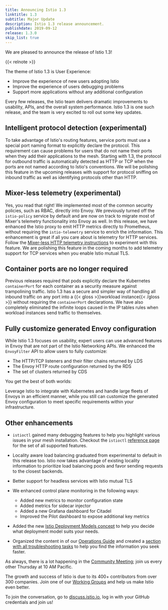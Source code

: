 ```yaml
---
title: Announcing Istio 1.3
linktitle: 1.3
subtitle: Major Update
description: Istio 1.3 release announcement.
publishdate: 2019-09-12
release: 1.3.0
skip_list: true
---
```


We are pleased to announce the release of Istio 1.3!

{{< relnote >}}

The theme of Istio 1.3 is User Experience:

- Improve the experience of new users adopting Istio
- Improve the experience of users debugging problems
- Support more applications without any additional configuration

Every few releases, the Istio team delivers dramatic improvements to usability, APIs, and the overall system performance. Istio 1.3 is one such release, and the team is very excited to roll out some key updates.

## Intelligent protocol detection (experimental)

To take advantage of Istio's routing features, service ports must use a special port naming format to explicitly declare the protocol. This requirement can cause problems for users that do not name their ports when they add their applications to the mesh. Starting with 1.3, the protocol for outbound traffic is automatically detected as HTTP or TCP when the ports are not named according to Istio's conventions. We will be polishing this feature in the upcoming releases with support for protocol sniffing on inbound traffic as well as identifying protocols other than HTTP.

## Mixer-less telemetry (experimental)

Yes, you read that right! We implemented most of the common security policies, such as RBAC, directly into Envoy. We previously turned off the `istio-policy` service by default and are now on track to migrate most of Mixer's telemetry functionality into Envoy as well. In this release, we have enhanced the Istio proxy to emit HTTP metrics directly to Prometheus, without requiring the `istio-telemetry` service to enrich the information. This enhancement is great if all you care about is telemetry for HTTP services. Follow the [Mixer-less HTTP telemetry instructions](https://github.com/istio/istio/wiki/Mixerless-HTTP-Telemetry) to experiment with this feature. We are polishing this feature in the coming months to add telemetry support for TCP services when you enable Istio mutual TLS.

## Container ports are no longer required

Previous releases required that pods explicitly declare the Kubernetes `containerPort` for each container as a security measure against trampolining traffic. Istio 1.3 has a secure and simpler way of handling all inbound traffic on any port into a {{< gloss >}}workload instance{{< /gloss >}} without requiring the `containerPort` declarations. We have also completely eliminated the infinite loops caused in the IP tables rules when workload instances send traffic to themselves.

## Fully customize generated Envoy configuration

While Istio 1.3 focuses on usability, expert users can use advanced features in Envoy that are not part of the Istio Networking APIs. We enhanced the `EnvoyFilter` API to allow users to fully customize:

- The HTTP/TCP listeners and their filter chains returned by LDS
- The Envoy HTTP route configuration returned by the RDS
- The set of clusters returned by CDS

You get the best of both worlds:

Leverage Istio to integrate with Kubernetes and handle large fleets of Envoys in an efficient manner, while you still can customize the generated Envoy configuration to meet specific requirements within your infrastructure.

## Other enhancements

- `istioctl` gained many debugging features to help you highlight various issues in your mesh installation. Checkout the `istioctl` [reference page](/pt-br/docs/reference/commands/istioctl/) for the set of all supported features.

- Locality aware load balancing graduated from experimental to default in this release too. Istio now takes advantage of existing locality information to prioritize load balancing pools and favor sending requests to the closest backends.

- Better support for headless services with Istio mutual TLS

- We enhanced control plane monitoring in the following ways:

    - Added new metrics to monitor configuration state
    - Added metrics for sidecar injector
    - Added a new Grafana dashboard for Citadel
    - Improved the Pilot dashboard to expose additional key metrics

- Added the new [Istio Deployment Models concept](/pt-br/docs/ops/deployment/deployment-models/) to help you decide what deployment model suits your needs.

- Organized the content in of our [Operations Guide](/pt-br/docs/ops/) and created a [section with all troubleshooting tasks](/pt-br/docs/ops/common-problems) to help you find the information you seek faster.

As always, there is a lot happening in the [Community Meeting](https://github.com/istio/community#community-meeting); join us every other Thursday at 10 AM Pacific.

The growth and success of Istio is due to its 400+ contributors from over 300 companies. Join one of our [Working Groups](https://github.com/istio/community/blob/master/WORKING-GROUPS.md) and help us make Istio even better.

To join the conversation, go to [discuss.istio.io](https://discuss.istio.io), log in with your GitHub credentials and join us!
